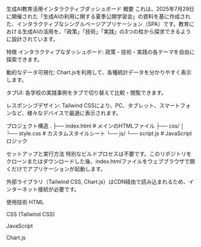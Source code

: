 生成AI教育活用インタラクティブダッシュボード
概要
これは、2025年7月29日に開催された「生成AIの利用に関する夏季公開学習会」の資料を基に作成された、インタラクティブなシングルページアプリケーション（SPA）です。教育における生成AIの活用を、「政策」「技術」「実践」の3つの柱から探求できるように設計されています。

特徴
インタラクティブなダッシュボード: 政策・技術・実践の各テーマを自由に探索できます。

動的なデータ可視化: Chart.jsを利用して、各種統計データを分かりやすく表示します。

タブUI: 各学校の実践事例をタブで切り替えて比較・閲覧できます。

レスポンシブデザイン: Tailwind CSSにより、PC、タブレット、スマートフォンなど、様々なデバイスで最適に表示されます。

プロジェクト構造
.
├── index.html       # メインのHTMLファイル
├── css/
│   └── style.css    # カスタムスタイルシート
└── js/
    └── script.js    # JavaScriptロジック

セットアップと実行方法
特別なビルドプロセスは不要です。このリポジトリをクローンまたはダウンロードした後、index.htmlファイルをウェブブラウザで開くだけでアプリケーションが起動します。

外部ライブラリ（Tailwind CSS, Chart.js）はCDN経由で読み込まれるため、インターネット接続が必要です。

使用技術
HTML

CSS (Tailwind CSS)

JavaScript

Chart.js
